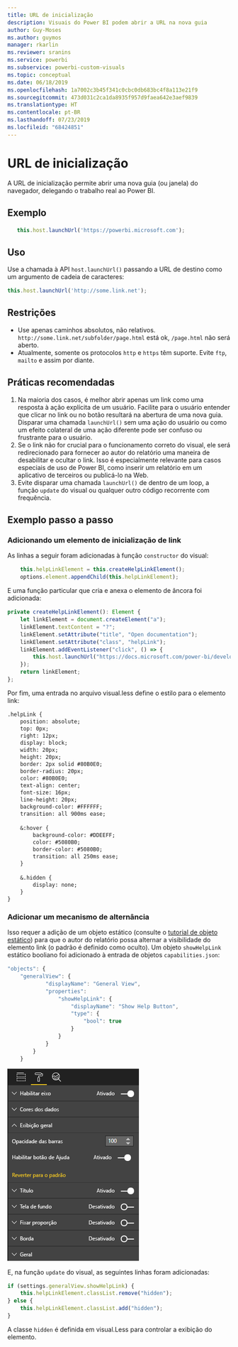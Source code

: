 ```yaml
---
title: URL de inicialização
description: Visuais do Power BI podem abrir a URL na nova guia
author: Guy-Moses
ms.author: guymos
manager: rkarlin
ms.reviewer: sranins
ms.service: powerbi
ms.subservice: powerbi-custom-visuals
ms.topic: conceptual
ms.date: 06/18/2019
ms.openlocfilehash: 1a7002c3b45f341c0cbc0db683bc4f8a113e21f9
ms.sourcegitcommit: 473d031c2ca1da8935f957d9faea642e3aef9839
ms.translationtype: HT
ms.contentlocale: pt-BR
ms.lasthandoff: 07/23/2019
ms.locfileid: "68424851"
---
```

# <a name="launch-url"></a>URL de inicialização

A URL de inicialização permite abrir uma nova guia (ou janela) do navegador, delegando o trabalho real ao Power BI.

## <a name="sample"></a>Exemplo

```typescript
   this.host.launchUrl('https://powerbi.microsoft.com');
```

## <a name="usage"></a>Uso

Use a chamada à API `host.launchUrl()` passando a URL de destino como um argumento de cadeia de caracteres:

```typescript
this.host.launchUrl('http://some.link.net');
```

## <a name="restrictions"></a>Restrições

* Use apenas caminhos absolutos, não relativos. `http://some.link.net/subfolder/page.html` está ok, `/page.html` não será aberto.
* Atualmente, somente os protocolos `http` e `https` têm suporte. Evite `ftp`, `mailto` e assim por diante.

## <a name="best-practices"></a>Práticas recomendadas

1. Na maioria dos casos, é melhor abrir apenas um link como uma resposta à ação explícita de um usuário. Facilite para o usuário entender que clicar no link ou no botão resultará na abertura de uma nova guia. Disparar uma chamada `launchUrl()` sem uma ação do usuário ou como um efeito colateral de uma ação diferente pode ser confuso ou frustrante para o usuário.
2. Se o link não for crucial para o funcionamento correto do visual, ele será redirecionado para fornecer ao autor do relatório uma maneira de desabilitar e ocultar o link. Isso é especialmente relevante para casos especiais de uso de Power BI, como inserir um relatório em um aplicativo de terceiros ou publicá-lo na Web.
3. Evite disparar uma chamada `launchUrl()` de dentro de um loop, a função `update` do visual ou qualquer outro código recorrente com frequência.

## <a name="step-by-step-example"></a>Exemplo passo a passo

### <a name="adding-a-link-launching-element"></a>Adicionando um elemento de inicialização de link

As linhas a seguir foram adicionadas à função `constructor` do visual:

```typescript
    this.helpLinkElement = this.createHelpLinkElement();
    options.element.appendChild(this.helpLinkElement);
```

E uma função particular que cria e anexa o elemento de âncora foi adicionada:

```typescript
private createHelpLinkElement(): Element {
    let linkElement = document.createElement("a");
    linkElement.textContent = "?";
    linkElement.setAttribute("title", "Open documentation");
    linkElement.setAttribute("class", "helpLink");
    linkElement.addEventListener("click", () => {
        this.host.launchUrl("https://docs.microsoft.com/power-bi/developer/custom-visual-develop-tutorial");
    });
    return linkElement;
};
```

Por fim, uma entrada no arquivo visual.less define o estilo para o elemento link:

```less
.helpLink {
    position: absolute;
    top: 0px;
    right: 12px;
    display: block;
    width: 20px;
    height: 20px;
    border: 2px solid #80B0E0;
    border-radius: 20px;
    color: #80B0E0;
    text-align: center;
    font-size: 16px;
    line-height: 20px;
    background-color: #FFFFFF;
    transition: all 900ms ease;

    &:hover {
        background-color: #DDEEFF;
        color: #5080B0;
        border-color: #5080B0;
        transition: all 250ms ease;
    }

    &.hidden {
        display: none;
    }
}
```

### <a name="adding-a-toggling-mechanism"></a>Adicionar um mecanismo de alternância

Isso requer a adição de um objeto estático (consulte o [tutorial de objeto estático](https://microsoft.github.io/PowerBI-visuals/docs/concepts/objects-and-properties)) para que o autor do relatório possa alternar a visibilidade do elemento link (o padrão é definido como oculto).
Um objeto `showHelpLink` estático booliano foi adicionado à entrada de objetos `capabilities.json`:

```typescript
"objects": {
    "generalView": {
            "displayName": "General View",
            "properties":
                "showHelpLink": {
                    "displayName": "Show Help Button",
                    "type": {
                        "bool": true
                    }
                }
            }
        }
    }
```

![Ativar/desativar URL](./media/launchurl-toggle.png)

E, na função `update` do visual, as seguintes linhas foram adicionadas:

```typescript
if (settings.generalView.showHelpLink) {
    this.helpLinkElement.classList.remove("hidden");
} else {
    this.helpLinkElement.classList.add("hidden");
}
```

A classe `hidden` é definida em visual.Less para controlar a exibição do elemento.
